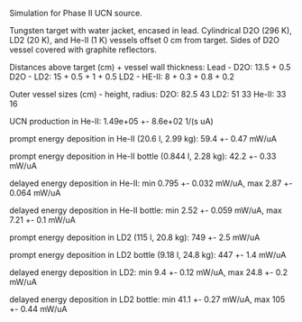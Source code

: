Simulation for Phase II UCN source.

Tungsten target with water jacket, encased in lead.
Cylindrical D2O (296 K), LD2 (20 K), and He-II (1 K) vessels offset 0 cm from target.
Sides of D2O vessel covered with graphite reflectors.

Distances above target (cm) + vessel wall thickness:
Lead - D2O: 13.5 + 0.5
D2O - LD2: 15 + 0.5 + 1 + 0.5
LD2 - HE-II: 8 + 0.3 + 0.8 + 0.2

Outer vessel sizes (cm) - height, radius:
D2O: 82.5 43
LD2: 51 33
He-II: 33 16

UCN production in He-II:
1.49e+05 +- 8.6e+02 1/(s uA)

prompt energy deposition in He-II (20.6 l, 2.99 kg):
59.4 +- 0.47 mW/uA

prompt energy deposition in He-II bottle (0.844 l, 2.28 kg):
42.2 +- 0.33 mW/uA

delayed energy deposition in He-II:
min 0.795 +- 0.032 mW/uA, max 2.87 +- 0.064 mW/uA

delayed energy deposition in He-II bottle:
min 2.52 +- 0.059 mW/uA, max 7.21 +- 0.1 mW/uA

prompt energy deposition in LD2 (115 l, 20.8 kg):
749 +- 2.5 mW/uA

prompt energy deposition in LD2 bottle (9.18 l, 24.8 kg):
447 +- 1.4 mW/uA

delayed energy deposition in LD2:
min 9.4 +- 0.12 mW/uA, max 24.8 +- 0.2 mW/uA

delayed energy deposition in LD2 bottle:
min 41.1 +- 0.27 mW/uA, max 105 +- 0.44 mW/uA

